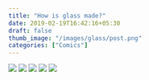 ```yaml
---
title: "How is glass made?"
date: 2019-02-19T16:42:16+05:30
draft: false
thumb_image: "/images/glass/post.png"
categories: ["Comics"]
---
```


![](/images/glass/Page_1.jpg)
![](/images/glass/Page_2.jpg)
![](/images/glass/Page_3.jpg)
![](/images/glass/Page_4.jpg)
![](/images/glass/Page_5.jpg)